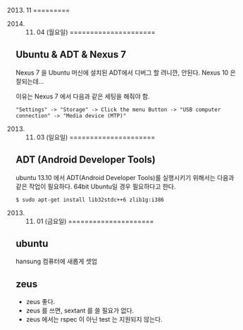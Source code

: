 2013. 11
=========

2013. 11. 04 (월요일)
=====================

Ubuntu & ADT & Nexus 7
------------------------------
Nexus 7 을 Ubuntu 머신에 설치된 ADT에서 디버그 할 려니깐, 안된다.
Nexus 10 은 잘되는데...

이유는 Nexus 7 에서 다음과 같은 세팅을 해줘야 함.

    "Settings" -> "Storage" -> Click the menu Button -> "USB computer connection" -> "Media device (MTP)"

2013. 11. 03 (일요일)
=====================

ADT (Android Developer Tools)
------------------------------
ubuntu 13.10 에서 ADT(Android Developer Tools)를 실행시키기 위해서는 다음과 같은 작업이 필요하다. 64bit Ubuntu일 경우 필요하다고 한다.

```
$ sudo apt-get install lib32stdc++6 zlib1g:i386
```

2013. 11. 01 (금요일)
=====================

ubuntu
-------

hansung 컴퓨터에 새롭게 셋업

zeus
-----
* zeus 좋다.
* zeus 를 쓰면, sextant 를 쓸 필요가 없다.
* zeus 에서는 rspec 이 아닌 test 는 지원되지 않는다.